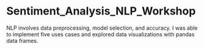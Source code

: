 # Sentiment_Analysis_NLP_Workshop
NLP involves data preprocessing, model selection, and accuracy. I was able to implement five uses cases and explored data visualizations with pandas data frames.
